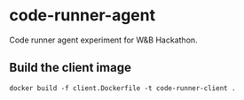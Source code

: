 # code-runner-agent
Code runner agent experiment for W&B Hackathon.

## Build the client image
```
docker build -f client.Dockerfile -t code-runner-client .
```